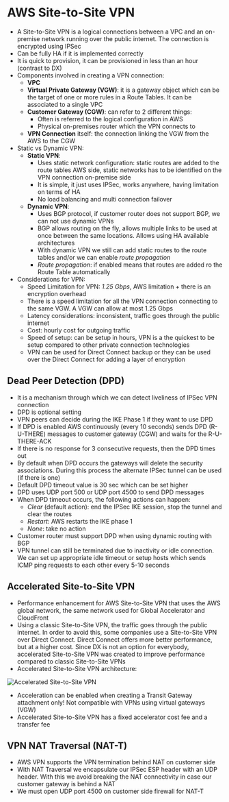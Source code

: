 # AWS Site-to-Site VPN

- A Site-to-Site VPN is a logical connections between a VPC and an on-premise network running over the public internet. The connection is encrypted using IPSec
- Can be fully HA if it is implemented correctly
- It is quick to provision, it can be provisioned in less than an hour (contrast to DX)
- Components involved in creating a VPN connection:
    - **VPC**
    - **Virtual Private Gateway (VGW)**: it is a gateway object which can be the target of one or more rules in a Route Tables. It can be associated to a single VPC
    - **Customer Gateway (CGW)**: can refer to 2 different things:
        - Often is referred to the logical configuration in AWS
        - Physical on-premises router which the VPN connects to
    - **VPN Connection** itself: the connection linking the VGW from the AWS to the CGW
- Static vs Dynamic VPN:
    - **Static VPN**:
        - Uses static network configuration: static routes are added to the route tables AWS side, static networks has to be identified on the VPN connection on-premise side
        - It is simple, it just uses IPSec, works anywhere, having limitation on terms of HA
        - No load balancing and multi connection failover
    - **Dynamic VPN**:
        - Uses BGP protocol, if customer router does not support BGP, we can not use dynamic VPNs
        - BGP allows routing on the fly, allows multiple links to be used at once between the same locations. Allows using HA available architectures
        - With dynamic VPN we still can add static routes to the route tables and/or we can enable *route propagation*
        - *Route propagation*: if enabled means that routes are added ro the Route Table automatically
- Considerations for VPN:
    - Speed Limitation for VPN: *1.25 Gbps*, AWS limitation + there is an encryption overhead
    - There is a speed limitation for all the VPN connection connecting to the same VGW. A VGW can allow at most 1.25 Gbps
    - Latency considerations: inconsistent, traffic goes through the public internet
    - Cost: hourly cost for outgoing traffic
    - Speed of setup: can be setup in hours, VPN is a the quickest to be setup compared to other private connection technologies
    - VPN can be used for Direct Connect backup or they can be used over the Direct Connect for adding a layer of encryption

## Dead Peer Detection (DPD)

- It is a mechanism through which we can detect liveliness of IPSec VPN connection
- DPD is optional setting
- VPN peers can decide during the IKE Phase 1 if they want to use DPD
- If DPD is enabled AWS continuously (every 10 seconds) sends DPD (R-U-THERE) messages to customer gateway (CGW) and waits for the R-U-THERE-ACK
- If there is no response for 3 consecutive requests, then the DPD times out
- By default when DPD occurs the gateways will delete the security associations. During this process the alternate IPSec tunnel can be used (if there is one)
- Default DPD timeout value is 30 sec which can be set higher
- DPD uses UDP port 500 or UDP port 4500 to send DPD messages
- When DPD timeout occurs, the following actions can happen:
    - *Clear* (default action): end the IPSec IKE session, stop the tunnel and clear the routes
    - *Restart*: AWS restarts the IKE phase 1
    - *None*: take no action
- Customer router must support DPD when using dynamic routing with BGP
- VPN tunnel can still be terminated due to inactivity or idle connection. We can set up appropriate idle timeout or setup hosts which sends ICMP ping requests to each other every 5-10 seconds

## Accelerated Site-to-Site VPN

- Performance enhancement for AWS Site-to-Site VPN that uses the AWS global network, the same network used for Global Accelerator and CloudFront
- Using a classic Site-to-Site VPN, the traffic goes through the public internet. In order to avoid this, some companies use a Site-to-Site VPN over Direct Connect. Direct Connect offers more better performance, but at a higher cost. Since DX is not an option for everybody, accelerated Site-to-Site VPN was created to improve performance compared to classic Site-to-Site VPNs
- Accelerated Site-to-Site VPN architecture:

![Accelerated Site-to-Site VPN](images/AcceleratedS2SVPN1.png)

- Acceleration can be enabled when creating a Transit Gateway attachment only! Not compatible with VPNs using virtual gateways (VGW)
- Accelerated Site-to-Site VPN has a fixed accelerator cost fee and a transfer fee

## VPN NAT Traversal (NAT-T)

- AWS VPN supports the VPN termination behind NAT on customer side
- With NAT Traversal we encapsulate our IPSec ESP header with an UDP header. With this we avoid breaking the NAT connectivity in case our customer gateway is behind a NAT
- We must open UDP port 4500 on customer side firewall for NAT-T